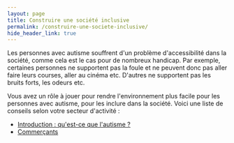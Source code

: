 ```yaml
---
layout: page
title: Construire une société inclusive
permalink: /construire-une-societe-inclusive/
hide_header_link: true
---
```


Les personnes avec autisme souffrent d'un problème d'accessibilité dans la société,
comme cela est le cas pour de nombreux handicap.
Par exemple, certaines personnes ne supportent pas la foule et ne peuvent donc pas aller faire leurs courses, aller au cinéma etc.
D'autres ne supportent pas les bruits forts, les odeurs etc.

Vous avez un rôle à jouer pour rendre l'environnement plus facile pour les personnes avec autisme, pour les inclure dans la société.
Voici une liste de conseils selon votre secteur d'activité :

  - [Introduction : qu'est-ce que l'autisme ?](/construire-une-societe-inclusive/introduction)
  - [Commerçants](/construire-une-societe-inclusive/commercants)
